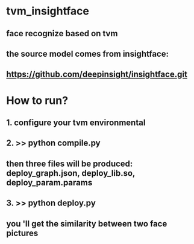 # tvm_insightface
## face recognize based on tvm
## the source model comes from insightface:
## https://github.com/deepinsight/insightface.git
# How to run?
## 1. configure your tvm environmental
## 2. >> python compile.py   
## then three files will be produced: deploy_graph.json, deploy_lib.so, deploy_param.params
## 3. >> python deploy.py
## you 'll get the similarity between two face pictures
